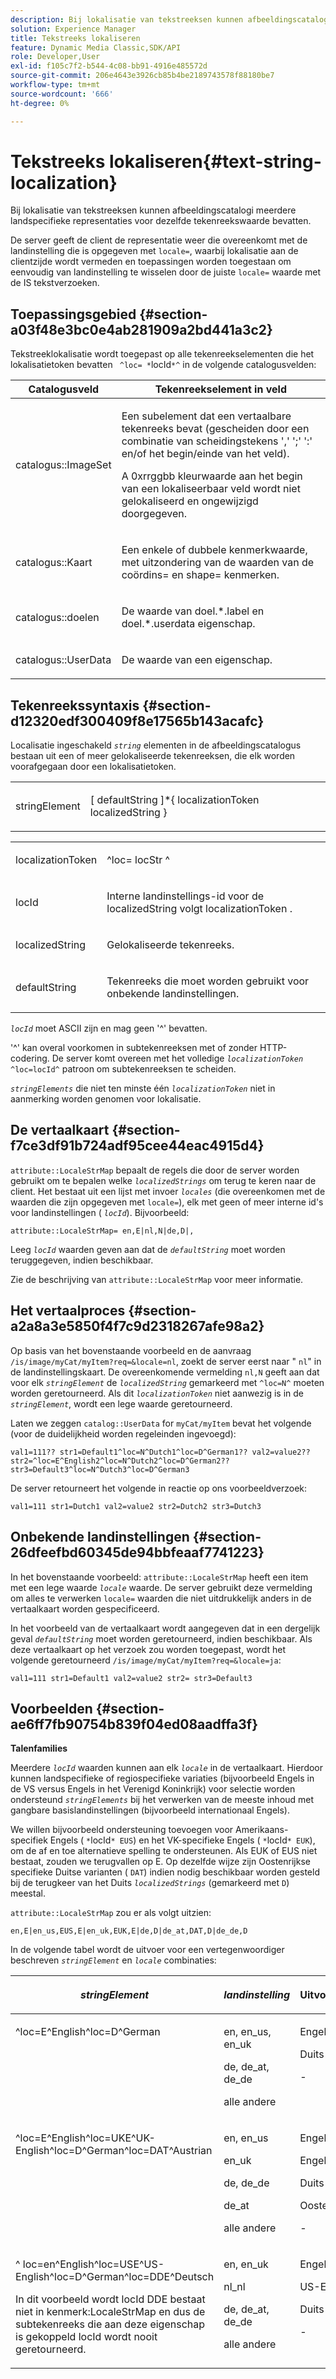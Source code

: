 ```yaml
---
description: Bij lokalisatie van tekstreeksen kunnen afbeeldingscatalogi meerdere landspecifieke representaties voor dezelfde tekenreekswaarde bevatten.
solution: Experience Manager
title: Tekstreeks lokaliseren
feature: Dynamic Media Classic,SDK/API
role: Developer,User
exl-id: f105c7f2-b544-4c08-bb91-4916e485572d
source-git-commit: 206e4643e3926cb85b4be2189743578f88180be7
workflow-type: tm+mt
source-wordcount: '666'
ht-degree: 0%

---
```


# Tekstreeks lokaliseren{#text-string-localization}

Bij lokalisatie van tekstreeksen kunnen afbeeldingscatalogi meerdere landspecifieke representaties voor dezelfde tekenreekswaarde bevatten.

De server geeft de client de representatie weer die overeenkomt met de landinstelling die is opgegeven met `locale=`, waarbij lokalisatie aan de clientzijde wordt vermeden en toepassingen worden toegestaan om eenvoudig van landinstelling te wisselen door de juiste `locale=` waarde met de IS tekstverzoeken.

## Toepassingsgebied {#section-a03f48e3bc0e4ab281909a2bd441a3c2}

Tekstreeklokalisatie wordt toegepast op alle tekenreekselementen die het lokalisatietoken bevatten ` ^loc= *`locId`*^` in de volgende catalogusvelden:

<table id="table_83344EFCB5B5418184E0A0B43D0B23F7"> 
 <thead> 
  <tr> 
   <th class="entry"> <b>Catalogusveld</b> </th> 
   <th class="entry"> <b>Tekenreekselement in veld</b> </th> 
  </tr> 
 </thead>
 <tbody> 
  <tr> 
   <td> <p> <span class="codeph"> catalogus::ImageSet </span> </p> </td> 
   <td> <p>Een subelement dat een vertaalbare tekenreeks bevat (gescheiden door een combinatie van scheidingstekens ',' ';' ':' en/of het begin/einde van het veld). </p> <p> A <span class="codeph"> 0xrrggbb </span> kleurwaarde aan het begin van een lokaliseerbaar veld wordt niet gelokaliseerd en ongewijzigd doorgegeven. </p> </td> 
  </tr> 
  <tr> 
   <td> <p> <span class="codeph"> catalogus::Kaart </span> </p> </td> 
   <td> <p>Een enkele of dubbele kenmerkwaarde, met uitzondering van de waarden van de <span class="codeph"> coördins= </span> en <span class="codeph"> shape= </span> kenmerken. </p> </td> 
  </tr> 
  <tr> 
   <td> <p> <span class="codeph"> catalogus::doelen </span> </p> </td> 
   <td> <p>De waarde van <span class="codeph"> doel.*.label </span> en <span class="codeph"> doel.*.userdata </span> eigenschap. </p> </td> 
  </tr> 
  <tr> 
   <td> <p> <span class="codeph"> catalogus::UserData </span> </p> </td> 
   <td> <p>De waarde van een eigenschap. </p> </td> 
  </tr> 
 </tbody> 
</table>

## Tekenreekssyntaxis {#section-d12320edf300409f8e17565b143acafc}

Localisatie ingeschakeld *`string`* elementen in de afbeeldingscatalogus bestaan uit een of meer gelokaliseerde tekenreeksen, die elk worden voorafgegaan door een lokalisatietoken.

<table id="simpletable_CEFDAE8395E6493E902D58A7E5A25BC7"> 
 <tr class="strow"> 
  <td class="stentry"> <p> <span class="codeph"> <span class="varname"> stringElement </span> </span> </p> </td> 
  <td class="stentry"> <p>[ <span class="varname"> defaultString </span>]*{ <span class="varname"> localizationToken </span> <span class="varname"> localizedString </span>} </p> </td> 
 </tr> 
</table>

<table id="simpletable_0A687FA72C4C4C1AAFFCB43143C1AB3B"> 
 <tr class="strow"> 
  <td class="stentry"> <p> <span class="codeph"> <span class="varname"> localizationToken </span> </span> </p> </td> 
  <td class="stentry"> <p> <span class="codeph"> ^loc= <span class="varname"> locStr </span> ^ </span> </p> </td> 
 </tr> 
 <tr class="strow"> 
  <td class="stentry"> <p> <span class="codeph"> <span class="varname"> locId </span> </span> </p> </td> 
  <td class="stentry"> <p>Interne landinstellings-id voor de <span class="varname"> localizedString </span> volgt <span class="varname"> localizationToken </span>. </p> </td> 
 </tr> 
 <tr class="strow"> 
  <td class="stentry"> <p> <span class="codeph"> <span class="varname"> localizedString </span> </span> </p> </td> 
  <td class="stentry"> <p>Gelokaliseerde tekenreeks. </p> </td> 
 </tr> 
 <tr class="strow"> 
  <td class="stentry"> <p> <span class="codeph"> <span class="varname"> defaultString </span> </span> </p> </td> 
  <td class="stentry"> <p>Tekenreeks die moet worden gebruikt voor onbekende landinstellingen. </p> </td> 
 </tr> 
</table>

*`locId`* moet ASCII zijn en mag geen &#39;^&#39; bevatten.

&#39;^&#39; kan overal voorkomen in subtekenreeksen met of zonder HTTP-codering. De server komt overeen met het volledige *`localizationToken`* `^loc=locId^` patroon om subtekenreeksen te scheiden.

*`stringElements`* die niet ten minste één *`localizationToken`* niet in aanmerking worden genomen voor lokalisatie.

## De vertaalkaart {#section-f7ce3df91b724adf95cee44eac4915d4}

`attribute::LocaleStrMap` bepaalt de regels die door de server worden gebruikt om te bepalen welke *`localizedStrings`* om terug te keren naar de client. Het bestaat uit een lijst met invoer *`locales`* (die overeenkomen met de waarden die zijn opgegeven met `locale=`), elk met geen of meer interne id&#39;s voor landinstellingen ( *`locId`*). Bijvoorbeeld:

`attribute::LocaleStrMap= en,E|nl,N|de,D|,`

Leeg *`locId`* waarden geven aan dat de *`defaultString`* moet worden teruggegeven, indien beschikbaar.

Zie de beschrijving van `attribute::LocaleStrMap` voor meer informatie.

## Het vertaalproces {#section-a2a8a3e5850f4f7c9d2318267afe98a2}

Op basis van het bovenstaande voorbeeld en de aanvraag `/is/image/myCat/myItem?req=&locale=nl`, zoekt de server eerst naar &quot; `nl`&quot; in de landinstellingskaart. De overeenkomende vermelding `nl,N` geeft aan dat voor elk *`stringElement`* de *`localizedString`* gemarkeerd met `^loc=N^` moeten worden geretourneerd. Als dit *`localizationToken`* niet aanwezig is in de *`stringElement`*, wordt een lege waarde geretourneerd.

Laten we zeggen `catalog::UserData` for `myCat/myItem` bevat het volgende (voor de duidelijkheid worden regeleinden ingevoegd):

`val1=111?? str1=Default1^loc=N^Dutch1^loc=D^German1?? val2=value2?? str2=^loc=E^English2^loc=N^Dutch2^loc=D^German2?? str3=Default3^loc=N^Dutch3^loc=D^German3`

De server retourneert het volgende in reactie op ons voorbeeldverzoek:

`val1=111 str1=Dutch1 val2=value2 str2=Dutch2 str3=Dutch3`

## Onbekende landinstellingen {#section-26dfeefbd60345de94bbfeaaf7741223}

In het bovenstaande voorbeeld: `attribute::LocaleStrMap` heeft een item met een lege waarde *`locale`* waarde. De server gebruikt deze vermelding om alles te verwerken `locale=` waarden die niet uitdrukkelijk anders in de vertaalkaart worden gespecificeerd.

In het voorbeeld van de vertaalkaart wordt aangegeven dat in een dergelijk geval *`defaultString`* moet worden geretourneerd, indien beschikbaar. Als deze vertaalkaart op het verzoek zou worden toegepast, wordt het volgende geretourneerd `/is/image/myCat/myItem?req=&locale=ja`:

`val1=111 str1=Default1 val2=value2 str2= str3=Default3`

## Voorbeelden {#section-ae6ff7fb90754b839f04ed08aadffa3f}

**Talenfamilies**

Meerdere *`locId`* waarden kunnen aan elk *`locale`* in de vertaalkaart. Hierdoor kunnen landspecifieke of regiospecifieke variaties (bijvoorbeeld Engels in de VS versus Engels in het Verenigd Koninkrijk) voor selectie worden ondersteund *`stringElements`* bij het verwerken van de meeste inhoud met gangbare basislandinstellingen (bijvoorbeeld internationaal Engels).

We willen bijvoorbeeld ondersteuning toevoegen voor Amerikaans-specifiek Engels ( `*`locId`* EUS`) en het VK-specifieke Engels ( `*`locId`* EUK`), om de af en toe alternatieve spelling te ondersteunen. Als EUK of EUS niet bestaat, zouden we terugvallen op E. Op dezelfde wijze zijn Oostenrijkse specifieke Duitse varianten ( `DAT`) indien nodig beschikbaar worden gesteld bij de terugkeer van het Duits *`localizedStrings`* (gemarkeerd met `D`) meestal.

`attribute::LocaleStrMap` zou er als volgt uitzien:

`en,E|en_us,EUS,E|en_uk,EUK,E|de,D|de_at,DAT,D|de_de,D`

In de volgende tabel wordt de uitvoer voor een vertegenwoordiger beschreven *`stringElement`* en *`locale`* combinaties:

<table id="table_A6B67587C5F44B5E9CD0E7ED29A81198"> 
 <thead> 
  <tr> 
   <th class="entry"> <i>stringElement</i> </th> 
   <th class="entry"> <i>landinstelling</i> </th> 
   <th class="entry"> <p>Uitvoertekenreeks </p> </th> 
  </tr> 
 </thead>
 <tbody> 
  <tr valign="top"> 
   <td> <p> <span class="codeph"> ^loc=E^English^loc=D^German </span> </p> </td> 
   <td> <p> en, en_us, en_uk </p> <p> de, de_at, de_de </p> <p>alle andere </p> </td> 
   <td> <p>Engels </p> <p>Duits </p> <p>- </p> </td> 
  </tr> 
  <tr valign="top"> 
   <td> <p> <span class="codeph"> ^loc=E^English^loc=UKE^UK-English^loc=D^German^loc=DAT^Austrian </span> </p> </td> 
   <td> <p> en, en_us </p> <p> en_uk </p> <p> de, de_de </p> <p>de_at </p> <p>alle andere </p> </td> 
   <td> <p>Engels </p> <p>Engels (GB) </p> <p>Duits </p> <p>Oostenrijks </p> <p>- </p> </td> 
  </tr> 
  <tr valign="top"> 
   <td> <p> <span class="codeph"> ^ loc=en^English^loc=USE^US-English^loc=D^German^loc=DDE^Deutsch </span> </p> <p> In dit voorbeeld wordt <span class="varname"> locId </span> DDE bestaat niet in <span class="codeph"> kenmerk:LocaleStrMap </span>en dus de subtekenreeks die aan deze eigenschap is gekoppeld <span class="varname"> locId </span> wordt nooit geretourneerd. </p> </td> 
   <td> <p> en, en_uk </p> <p> nl_nl </p> <p> de, de_at, de_de </p> <p>alle andere </p> </td> 
   <td> <p>Engels </p> <p>US-English </p> <p>Duits </p> <p>- </p> </td> 
  </tr> 
 </tbody> 
</table>
